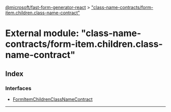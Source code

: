 [@microsoft/fast-form-generator-react](../README.md) > ["class-name-contracts/form-item.children.class-name-contract"](../modules/_class_name_contracts_form_item_children_class_name_contract_.md)

# External module: "class-name-contracts/form-item.children.class-name-contract"

## Index

### Interfaces

* [FormItemChildrenClassNameContract](../interfaces/_class_name_contracts_form_item_children_class_name_contract_.formitemchildrenclassnamecontract.md)

---

